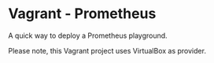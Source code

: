 # Vagrant - Prometheus

A quick way to deploy a Prometheus playground.

Please note, this Vagrant project uses VirtualBox as provider.
